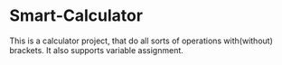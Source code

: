 # Smart-Calculator
This is a calculator project, that do all sorts of operations with(without) brackets. It also supports variable assignment.
